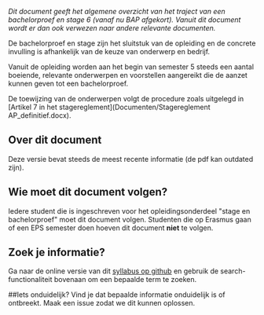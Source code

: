 ﻿*Dit document geeft het algemene overzicht van het traject van een bachelorproef en stage 6 (vanaf nu BAP afgekort). Vanuit dit document wordt er dan ook verwezen naar andere relevante documenten.*

De bachelorproef en stage zijn het sluitstuk van de opleiding en de concrete invulling is afhankelijk van de keuze van onderwerp en bedrijf. 

Vanuit de opleiding worden aan het begin van semester 5 steeds een aantal boeiende, relevante onderwerpen en voorstellen aangereikt die de aanzet kunnen geven tot een bachelorproef.

De toewijzing van de onderwerpen volgt de procedure zoals uitgelegd in [Artikel 7 in het stagereglement](Documenten/Stagereglement AP_definitief.docx).

## Over dit document
Deze versie bevat steeds de meest recente informatie (de pdf kan outdated zijn).

## Wie moet dit document volgen?
Iedere student die is ingeschreven voor het opleidingsonderdeel "stage en bachelorproef" moet dit document volgen.
Studenten die op Erasmus gaan of een EPS semester doen hoeven dit document **niet** te volgen.

## Zoek je informatie?
Ga naar de online versie van dit [syllabus op github](https://github.com/AP-Elektronica-ICT/BAP_Stage_Syllabus/edit/master/StageSyllabus) en gebruik de search-functionaliteit bovenaan om een bepaalde term te zoeken.

##Iets onduidelijk?
Vind je dat bepaalde informatie onduidelijk is of ontbreekt. Maak een issue zodat we dit kunnen oplossen. 
